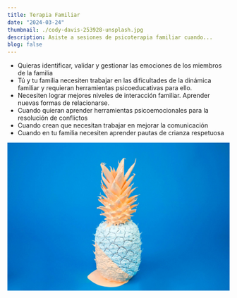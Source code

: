 ```yaml
---
title: Terapia Familiar
date: "2024-03-24"
thumbnail: ./cody-davis-253928-unsplash.jpg
description: Asiste a sesiones de psicoterapia familiar cuando...
blog: false
---
```


- Quieras identificar, validar y gestionar las emociones de los miembros de la familia
- Tú y tu familia necesiten trabajar en las dificultades de la dinámica familiar y requieran herramientas psicoeducativas para ello.
- Necesiten lograr mejores niveles de interacción familiar. Aprender nuevas formas de relacionarse.
- Cuando quieran aprender herramientas psicoemocionales para la resolución de conflictos
- Cuando crean que necesitan trabajar en mejorar la comunicación
- Cuando en tu familia necesiten aprender pautas de crianza respetuosa

![It's all blue](./cody-davis-253925-unsplash.jpg)

